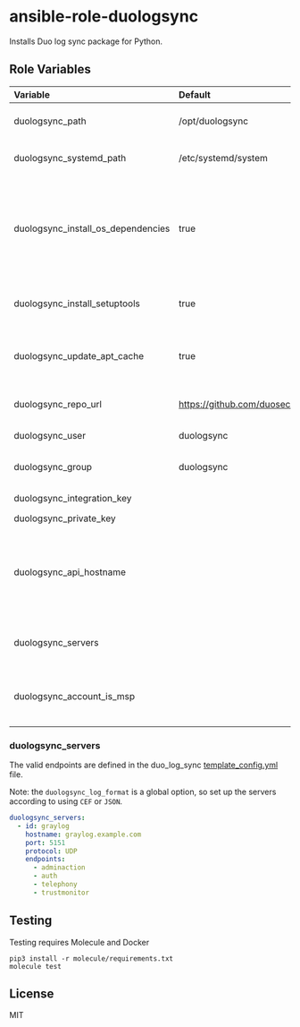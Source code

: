 # ansible-role-duologsync

Installs Duo log sync package for Python.

## Role Variables

| Variable                           | Default | Comments                                        |
| :--------------------------------- | :------ | :---------------------------------------------- |
| duologsync_path                    | /opt/duologsync | The path to install the duologsync              |
| duologsync_systemd_path            | /etc/systemd/system | The path to for the systemd service file        |
| duologsync_install_os_dependencies | true | Whether or not to install OS level dependencies. Set this to `false` when you want to manage the dependencies on your own |
| duologsync_install_setuptools      | true | Whether or not `setuptools` should be installed |
| duologsync_update_apt_cache        | true | Whether or not to update the APT cache (Debian/Ubuntu Only |
| duologsync_repo_url                | https://github.com/duosecurity/duo_log_sync | The URL to the Duo log sync repository |
| duologsync_user                    | duologsync | The user to run duologsync as |
| duologsync_group                   | duologsync | The group to run duologsync as |
| duologsync_integration_key         | | The Integration key |
| duologsync_private_key             | | The Private key |
| duologsync_api_hostname            | | The api-hostname of the server hosting this account's logs. Show in the Duo admin panel |
| duologsync_servers                 | | Define how the logs should be sent. See below for the format |
| duologsync_account_is_msp          | | Whether the Duo account is a Duo MSP account with child accounts |

### duologsync_servers

The valid endpoints are defined in the duo_log_sync [template_config.yml](https://github.com/duosecurity/duo_log_sync/blob/master/template_config.yml#L120) file.

Note: the `duologsync_log_format` is a global option, so set up the servers according to using `CEF` or `JSON`.

```yaml
duologsync_servers:
  - id: graylog
    hostname: graylog.example.com
    port: 5151
    protocol: UDP
    endpoints:
      - adminaction
      - auth
      - telephony
      - trustmonitor
```

## Testing

Testing requires Molecule and Docker

```
pip3 install -r molecule/requirements.txt
molecule test
```

## License

MIT